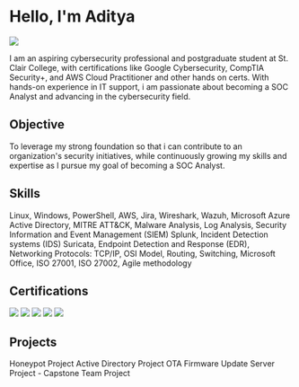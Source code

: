 # Hello, I'm Aditya
<a href="https://www.linkedin.com/in/aditya-gulia"><img src="https://img.shields.io/badge/-LinkedIn-0072b1?&style=for-the-badge&logo=linkedin&logoColor=white" /></a>

I am an aspiring cybersecurity professional and postgraduate student at St. Clair College, with certifications like Google Cybersecurity, CompTIA Security+, and AWS Cloud Practitioner and other hands on certs. With hands-on experience in IT support, i am passionate about becoming a SOC Analyst and advancing in the cybersecurity field.

## Objective
To leverage my strong foundation so that i can contribute to an organization's security initiatives, while continuously growing my skills and expertise as I pursue my goal of becoming a SOC Analyst.

## Skills
Linux, Windows, PowerShell, AWS, Jira, Wireshark, Wazuh, Microsoft Azure Active Directory,  MITRE ATT&CK, Malware Analysis, Log Analysis, Security Information and Event Management (SIEM) Splunk, Incident Detection systems (IDS) Suricata, Endpoint Detection and Response (EDR), Networking Protocols: TCP/IP, OSI Model, Routing, Switching, Microsoft Office, ISO 27001, ISO 27002, Agile methodology

## Certifications
<div>
<img src="https://img.shields.io/badge/-Security%2B-FF0000?&style=for-the-badge&logo=CompTIA&logoColor=white" />
<img src="https://img.shields.io/badge/-AWS%20Cloud%20Practitioner-232F3E?&style=for-the-badge&logo=Amazon%20AWS&logoColor=white" />
<img src="https://img.shields.io/badge/-Google%20Cybersecurity%20Certificate-4285F4?&style=for-the-badge&logo=Google&logoColor=white" />
<img src="https://img.shields.io/badge/-LetsDefend%20Certificate-2D8CFF?&style=for-the-badge&logo=LetsDefend&logoColor=white" />
<img src="https://img.shields.io/badge/-TryHackMe%20Certificate-231F20?&style=for-the-badge&logo=TryHackMe&logoColor=white" />
</div>

## Projects
Honeypot Project
Active Directory Project
OTA Firmware Update Server Project - Capstone Team Project 
